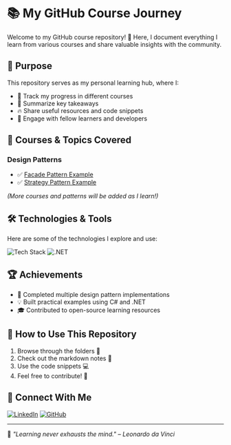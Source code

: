 # 📚 My GitHub Course Journey

Welcome to my GitHub course repository! 🚀 Here, I document everything I learn from various courses and share valuable insights with the community.

## 🎯 Purpose
This repository serves as my personal learning hub, where I:
- 📌 Track my progress in different courses
- 📝 Summarize key takeaways
- 🔥 Share useful resources and code snippets
- 🤝 Engage with fellow learners and developers

## 📖 Courses & Topics Covered
### Design Patterns
- ✅ [Facade Pattern Example](https://github.com/MohammadEbrahimi-dev-Course/FacadePattern_Example)
- ✅ [Strategy Pattern Example](https://github.com/MohammadEbrahimi-dev-Course/StrategyPattern_Example)

_(More courses and patterns will be added as I learn!)_

## 🛠️ Technologies & Tools
Here are some of the technologies I explore and use:

![Tech Stack](https://img.shields.io/badge/-C%23-239120?style=for-the-badge&logo=c-sharp&logoColor=white)
![.NET](https://img.shields.io/badge/-.NET-512BD4?style=for-the-badge&logo=dotnet&logoColor=white)

## 🏆 Achievements
- 🏅 Completed multiple design pattern implementations
- 💡 Built practical examples using C# and .NET
- 🎓 Contributed to open-source learning resources

## 📌 How to Use This Repository
1. Browse through the folders 📂
2. Check out the markdown notes 📝
3. Use the code snippets 💻
4. Feel free to contribute! 🚀

## 🚀 Connect With Me
[![LinkedIn](https://img.shields.io/badge/-LinkedIn-0A66C2?style=for-the-badge&logo=linkedin&logoColor=white)](https://linkedin.com/in/mohammadebrahimi2003)
[![GitHub](https://img.shields.io/badge/-GitHub-181717?style=for-the-badge&logo=github&logoColor=white)](https://github.com/MohammadEbrahimi-dev)

---
🚀 _"Learning never exhausts the mind." – Leonardo da Vinci_
